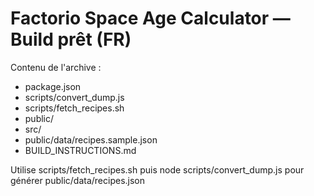 # Factorio Space Age Calculator — Build prêt (FR)

Contenu de l'archive :
- package.json
- scripts/convert_dump.js
- scripts/fetch_recipes.sh
- public/
- src/
- public/data/recipes.sample.json
- BUILD_INSTRUCTIONS.md

Utilise scripts/fetch_recipes.sh puis node scripts/convert_dump.js pour générer public/data/recipes.json
